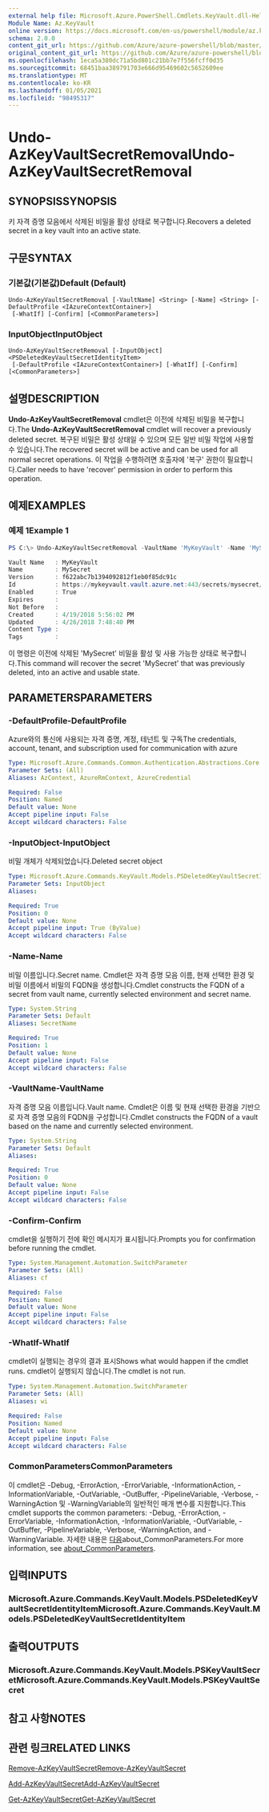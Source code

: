 ```yaml
---
external help file: Microsoft.Azure.PowerShell.Cmdlets.KeyVault.dll-Help.xml
Module Name: Az.KeyVault
online version: https://docs.microsoft.com/en-us/powershell/module/az.keyvault/undo-azkeyvaultsecretremoval
schema: 2.0.0
content_git_url: https://github.com/Azure/azure-powershell/blob/master/src/KeyVault/KeyVault/help/Undo-AzKeyVaultSecretRemoval.md
original_content_git_url: https://github.com/Azure/azure-powershell/blob/master/src/KeyVault/KeyVault/help/Undo-AzKeyVaultSecretRemoval.md
ms.openlocfilehash: 1eca5a380dc71a5bd801c21bb7e7f556fcff0d35
ms.sourcegitcommit: 68451baa389791703e666d95469602c5652609ee
ms.translationtype: MT
ms.contentlocale: ko-KR
ms.lasthandoff: 01/05/2021
ms.locfileid: "98495317"
---
```

# <span data-ttu-id="5ac2b-101">Undo-AzKeyVaultSecretRemoval</span><span class="sxs-lookup"><span data-stu-id="5ac2b-101">Undo-AzKeyVaultSecretRemoval</span></span>

## <span data-ttu-id="5ac2b-102">SYNOPSIS</span><span class="sxs-lookup"><span data-stu-id="5ac2b-102">SYNOPSIS</span></span>
<span data-ttu-id="5ac2b-103">키 자격 증명 모음에서 삭제된 비밀을 활성 상태로 복구합니다.</span><span class="sxs-lookup"><span data-stu-id="5ac2b-103">Recovers a deleted secret in a key vault into an active state.</span></span>

## <span data-ttu-id="5ac2b-104">구문</span><span class="sxs-lookup"><span data-stu-id="5ac2b-104">SYNTAX</span></span>

### <span data-ttu-id="5ac2b-105">기본값(기본값)</span><span class="sxs-lookup"><span data-stu-id="5ac2b-105">Default (Default)</span></span>
```
Undo-AzKeyVaultSecretRemoval [-VaultName] <String> [-Name] <String> [-DefaultProfile <IAzureContextContainer>]
 [-WhatIf] [-Confirm] [<CommonParameters>]
```

### <span data-ttu-id="5ac2b-106">InputObject</span><span class="sxs-lookup"><span data-stu-id="5ac2b-106">InputObject</span></span>
```
Undo-AzKeyVaultSecretRemoval [-InputObject] <PSDeletedKeyVaultSecretIdentityItem>
 [-DefaultProfile <IAzureContextContainer>] [-WhatIf] [-Confirm] [<CommonParameters>]
```

## <span data-ttu-id="5ac2b-107">설명</span><span class="sxs-lookup"><span data-stu-id="5ac2b-107">DESCRIPTION</span></span>
<span data-ttu-id="5ac2b-108">**Undo-AzKeyVaultSecretRemoval** cmdlet은 이전에 삭제된 비밀을 복구합니다.</span><span class="sxs-lookup"><span data-stu-id="5ac2b-108">The **Undo-AzKeyVaultSecretRemoval** cmdlet will recover a previously deleted secret.</span></span>
<span data-ttu-id="5ac2b-109">복구된 비밀은 활성 상태일 수 있으며 모든 일반 비밀 작업에 사용할 수 있습니다.</span><span class="sxs-lookup"><span data-stu-id="5ac2b-109">The recovered secret will be active and can be used for all normal secret operations.</span></span>
<span data-ttu-id="5ac2b-110">이 작업을 수행하려면 호출자에 '복구' 권한이 필요합니다.</span><span class="sxs-lookup"><span data-stu-id="5ac2b-110">Caller needs to have 'recover' permission in order to perform this operation.</span></span>

## <span data-ttu-id="5ac2b-111">예제</span><span class="sxs-lookup"><span data-stu-id="5ac2b-111">EXAMPLES</span></span>

### <span data-ttu-id="5ac2b-112">예제 1</span><span class="sxs-lookup"><span data-stu-id="5ac2b-112">Example 1</span></span>
```powershell
PS C:\> Undo-AzKeyVaultSecretRemoval -VaultName 'MyKeyVault' -Name 'MySecret'

Vault Name   : MyKeyVault
Name         : MySecret
Version      : f622abc7b1394092812f1eb0f85dc91c
Id           : https://mykeyvault.vault.azure.net:443/secrets/mysecret/f622abc7b1394092812f1eb0f85dc91c
Enabled      : True
Expires      :
Not Before   :
Created      : 4/19/2018 5:56:02 PM
Updated      : 4/26/2018 7:48:40 PM
Content Type :
Tags         :
```

<span data-ttu-id="5ac2b-113">이 명령은 이전에 삭제된 'MySecret' 비밀을 활성 및 사용 가능한 상태로 복구합니다.</span><span class="sxs-lookup"><span data-stu-id="5ac2b-113">This command will recover the secret 'MySecret' that was previously deleted, into an active and usable state.</span></span>

## <span data-ttu-id="5ac2b-114">PARAMETERS</span><span class="sxs-lookup"><span data-stu-id="5ac2b-114">PARAMETERS</span></span>

### <span data-ttu-id="5ac2b-115">-DefaultProfile</span><span class="sxs-lookup"><span data-stu-id="5ac2b-115">-DefaultProfile</span></span>
<span data-ttu-id="5ac2b-116">Azure와의 통신에 사용되는 자격 증명, 계정, 테넌트 및 구독</span><span class="sxs-lookup"><span data-stu-id="5ac2b-116">The credentials, account, tenant, and subscription used for communication with azure</span></span>

```yaml
Type: Microsoft.Azure.Commands.Common.Authentication.Abstractions.Core.IAzureContextContainer
Parameter Sets: (All)
Aliases: AzContext, AzureRmContext, AzureCredential

Required: False
Position: Named
Default value: None
Accept pipeline input: False
Accept wildcard characters: False
```

### <span data-ttu-id="5ac2b-117">-InputObject</span><span class="sxs-lookup"><span data-stu-id="5ac2b-117">-InputObject</span></span>
<span data-ttu-id="5ac2b-118">비밀 개체가 삭제되었습니다.</span><span class="sxs-lookup"><span data-stu-id="5ac2b-118">Deleted secret object</span></span>

```yaml
Type: Microsoft.Azure.Commands.KeyVault.Models.PSDeletedKeyVaultSecretIdentityItem
Parameter Sets: InputObject
Aliases:

Required: True
Position: 0
Default value: None
Accept pipeline input: True (ByValue)
Accept wildcard characters: False
```

### <span data-ttu-id="5ac2b-119">-Name</span><span class="sxs-lookup"><span data-stu-id="5ac2b-119">-Name</span></span>
<span data-ttu-id="5ac2b-120">비밀 이름입니다.</span><span class="sxs-lookup"><span data-stu-id="5ac2b-120">Secret name.</span></span>
<span data-ttu-id="5ac2b-121">Cmdlet은 자격 증명 모음 이름, 현재 선택한 환경 및 비밀 이름에서 비밀의 FQDN을 생성합니다.</span><span class="sxs-lookup"><span data-stu-id="5ac2b-121">Cmdlet constructs the FQDN of a secret from vault name, currently selected environment and secret name.</span></span>

```yaml
Type: System.String
Parameter Sets: Default
Aliases: SecretName

Required: True
Position: 1
Default value: None
Accept pipeline input: False
Accept wildcard characters: False
```

### <span data-ttu-id="5ac2b-122">-VaultName</span><span class="sxs-lookup"><span data-stu-id="5ac2b-122">-VaultName</span></span>
<span data-ttu-id="5ac2b-123">자격 증명 모음 이름입니다.</span><span class="sxs-lookup"><span data-stu-id="5ac2b-123">Vault name.</span></span>
<span data-ttu-id="5ac2b-124">Cmdlet은 이름 및 현재 선택한 환경을 기반으로 자격 증명 모음의 FQDN을 구성합니다.</span><span class="sxs-lookup"><span data-stu-id="5ac2b-124">Cmdlet constructs the FQDN of a vault based on the name and currently selected environment.</span></span>

```yaml
Type: System.String
Parameter Sets: Default
Aliases:

Required: True
Position: 0
Default value: None
Accept pipeline input: False
Accept wildcard characters: False
```

### <span data-ttu-id="5ac2b-125">-Confirm</span><span class="sxs-lookup"><span data-stu-id="5ac2b-125">-Confirm</span></span>
<span data-ttu-id="5ac2b-126">cmdlet을 실행하기 전에 확인 메시지가 표시됩니다.</span><span class="sxs-lookup"><span data-stu-id="5ac2b-126">Prompts you for confirmation before running the cmdlet.</span></span>

```yaml
Type: System.Management.Automation.SwitchParameter
Parameter Sets: (All)
Aliases: cf

Required: False
Position: Named
Default value: None
Accept pipeline input: False
Accept wildcard characters: False
```

### <span data-ttu-id="5ac2b-127">-WhatIf</span><span class="sxs-lookup"><span data-stu-id="5ac2b-127">-WhatIf</span></span>
<span data-ttu-id="5ac2b-128">cmdlet이 실행되는 경우의 결과 표시</span><span class="sxs-lookup"><span data-stu-id="5ac2b-128">Shows what would happen if the cmdlet runs.</span></span>
<span data-ttu-id="5ac2b-129">cmdlet이 실행되지 않습니다.</span><span class="sxs-lookup"><span data-stu-id="5ac2b-129">The cmdlet is not run.</span></span>

```yaml
Type: System.Management.Automation.SwitchParameter
Parameter Sets: (All)
Aliases: wi

Required: False
Position: Named
Default value: None
Accept pipeline input: False
Accept wildcard characters: False
```

### <span data-ttu-id="5ac2b-130">CommonParameters</span><span class="sxs-lookup"><span data-stu-id="5ac2b-130">CommonParameters</span></span>
<span data-ttu-id="5ac2b-131">이 cmdlet은 -Debug, -ErrorAction, -ErrorVariable, -InformationAction, -InformationVariable, -OutVariable, -OutBuffer, -PipelineVariable, -Verbose, -WarningAction 및 -WarningVariable의 일반적인 매개 변수를 지원합니다.</span><span class="sxs-lookup"><span data-stu-id="5ac2b-131">This cmdlet supports the common parameters: -Debug, -ErrorAction, -ErrorVariable, -InformationAction, -InformationVariable, -OutVariable, -OutBuffer, -PipelineVariable, -Verbose, -WarningAction, and -WarningVariable.</span></span> <span data-ttu-id="5ac2b-132">자세한 내용은 [다음](http://go.microsoft.com/fwlink/?LinkID=113216)about_CommonParameters.</span><span class="sxs-lookup"><span data-stu-id="5ac2b-132">For more information, see [about_CommonParameters](http://go.microsoft.com/fwlink/?LinkID=113216).</span></span>

## <span data-ttu-id="5ac2b-133">입력</span><span class="sxs-lookup"><span data-stu-id="5ac2b-133">INPUTS</span></span>

### <span data-ttu-id="5ac2b-134">Microsoft.Azure.Commands.KeyVault.Models.PSDeletedKeyVaultSecretIdentityItem</span><span class="sxs-lookup"><span data-stu-id="5ac2b-134">Microsoft.Azure.Commands.KeyVault.Models.PSDeletedKeyVaultSecretIdentityItem</span></span>

## <span data-ttu-id="5ac2b-135">출력</span><span class="sxs-lookup"><span data-stu-id="5ac2b-135">OUTPUTS</span></span>

### <span data-ttu-id="5ac2b-136">Microsoft.Azure.Commands.KeyVault.Models.PSKeyVaultSecret</span><span class="sxs-lookup"><span data-stu-id="5ac2b-136">Microsoft.Azure.Commands.KeyVault.Models.PSKeyVaultSecret</span></span>

## <span data-ttu-id="5ac2b-137">참고 사항</span><span class="sxs-lookup"><span data-stu-id="5ac2b-137">NOTES</span></span>

## <span data-ttu-id="5ac2b-138">관련 링크</span><span class="sxs-lookup"><span data-stu-id="5ac2b-138">RELATED LINKS</span></span>

[<span data-ttu-id="5ac2b-139">Remove-AzKeyVaultSecret</span><span class="sxs-lookup"><span data-stu-id="5ac2b-139">Remove-AzKeyVaultSecret</span></span>](./Remove-AzKeyVaultSecret.md)

[<span data-ttu-id="5ac2b-140">Add-AzKeyVaultSecret</span><span class="sxs-lookup"><span data-stu-id="5ac2b-140">Add-AzKeyVaultSecret</span></span>](./Add-AzKeyVaultSecret.md)

[<span data-ttu-id="5ac2b-141">Get-AzKeyVaultSecret</span><span class="sxs-lookup"><span data-stu-id="5ac2b-141">Get-AzKeyVaultSecret</span></span>](./Get-AzKeyVaultSecret.md)
